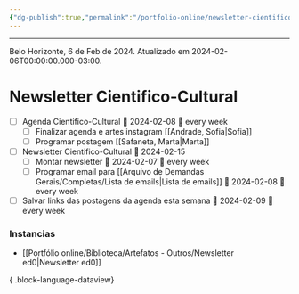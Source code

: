 ```yaml
---
{"dg-publish":true,"permalink":"/portfolio-online/newsletter-cientifico-cultural-painel/","title":"Newsletter Cientifico-Cultural","tags":["💼/📝️/🟧️"],"created":"2024-02-10T15:31:13.008-03:00","updated":"2024-02-06T21:00:24.583-03:00"}
---
```



***
Belo Horizonte, 6 de Feb de 2024. Atualizado em 2024-02-06T00:00:00.000-03:00.

# Newsletter Cientifico-Cultural



- [ ] Agenda Cientifico-Cultural 📅 2024-02-08 🔁 every week
	- [ ] Finalizar agenda e artes instagram [[Andrade, Sofia\|Sofia]]
	- [ ] Programar postagem [[Safaneta, Marta\|Marta]]
- [ ] Newsletter Cientifico-Cultural 📅 2024-02-15
	- [ ] Montar newsletter 📅 2024-02-07 🔁 every week
	- [ ] Programar email para [[Arquivo de Demandas Gerais/Completas/Lista de emails\|Lista de emails]] 📅 2024-02-08 🔁 every week
- [ ] Salvar links das postagens da agenda esta semana 📅 2024-02-09 🔁 every week

### Instancias

- [[Portfólio online/Biblioteca/Artefatos - Outros/Newsletter ed0\|Newsletter ed0]]

{ .block-language-dataview}
